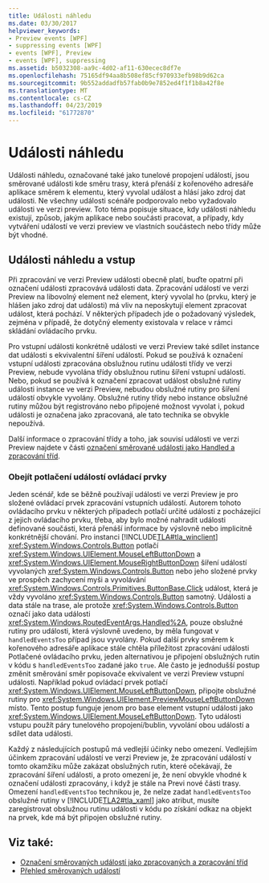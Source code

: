 ```yaml
---
title: Události náhledu
ms.date: 03/30/2017
helpviewer_keywords:
- Preview events [WPF]
- suppressing events [WPF]
- events [WPF], Preview
- events [WPF], suppressing
ms.assetid: b5032308-aa9c-4d02-af11-630ecec8df7e
ms.openlocfilehash: 75165df94aa8b508ef85cf970933efb98b9d62ca
ms.sourcegitcommit: 9b552addadfb57fab0b9e7852ed4f1f1b8a42f8e
ms.translationtype: MT
ms.contentlocale: cs-CZ
ms.lasthandoff: 04/23/2019
ms.locfileid: "61772870"
---
```

# <a name="preview-events"></a>Události náhledu
Události náhledu, označované také jako tunelové propojení událostí, jsou směrované události kde směru trasy, která přenáší z kořenového adresáře aplikace směrem k elementu, který vyvolal událost a hlásí jako zdroj dat události. Ne všechny události scénáře podporovalo nebo vyžadovalo události ve verzi preview. Toto téma popisuje situace, kdy události náhledu existují, způsob, jakým aplikace nebo součásti pracovat, a případy, kdy vytváření událostí ve verzi preview ve vlastních součástech nebo třídy může být vhodné.  
  
## <a name="preview-events-and-input"></a>Události náhledu a vstup  
 Při zpracování ve verzi Preview události obecně platí, buďte opatrní při označení události zpracovává události data. Zpracování událostí ve verzi Preview na libovolný element než element, který vyvolal ho (prvku, který je hlášen jako zdroj dat události) má vliv na neposkytují element zpracovat událost, která pochází. V některých případech jde o požadovaný výsledek, zejména v případě, že dotyčný elementy existovala v relace v rámci skládání ovládacího prvku.  
  
 Pro vstupní události konkrétně události ve verzi Preview také sdílet instance dat události s ekvivalentní šíření událostí. Pokud se používá k označení vstupní události zpracována obslužnou rutinu události třídy ve verzi Preview, nebude vyvolána třídy obslužnou rutinu šíření vstupní události. Nebo, pokud se používá k označení zpracovat událost obslužné rutiny události instance ve verzi Preview, nebudou obslužné rutiny pro šíření událostí obvykle vyvolány. Obslužné rutiny třídy nebo instance obslužné rutiny můžou být registrováno nebo připojené možnost vyvolat i, pokud události je označena jako zpracovaná, ale tato technika se obvykle nepoužívá.  
  
 Další informace o zpracování třídy a toho, jak souvisí události ve verzi Preview najdete v části [označení směrované události jako Handled a zpracování tříd](marking-routed-events-as-handled-and-class-handling.md).  
  
### <a name="working-around-event-suppression-by-controls"></a>Obejít potlačení událostí ovládací prvky  
 Jeden scénář, kde se běžně používají události ve verzi Preview je pro složené ovládací prvek zpracování vstupních událostí. Autorem tohoto ovládacího prvku v některých případech potlačí určité události z pocházející z jejich ovládacího prvku, třeba, aby bylo možné nahradit události definované součásti, která přenáší informace by výslovně nebo implicitně konkrétnější chování. Pro instanci [!INCLUDE[TLA#tla_winclient](../../../../includes/tlasharptla-winclient-md.md)] <xref:System.Windows.Controls.Button> potlačí <xref:System.Windows.UIElement.MouseLeftButtonDown> a <xref:System.Windows.UIElement.MouseRightButtonDown> šíření událostí vyvolaných <xref:System.Windows.Controls.Button> nebo jeho složené prvky ve prospěch zachycení myši a vyvolávání <xref:System.Windows.Controls.Primitives.ButtonBase.Click> událost, která je vždy vyvoláno <xref:System.Windows.Controls.Button> samotný. Události a data stále na trase, ale protože <xref:System.Windows.Controls.Button> označí jako data události <xref:System.Windows.RoutedEventArgs.Handled%2A>, pouze obslužné rutiny pro události, která výslovně uvedeno, by měla fungovat v `handledEventsToo` případ jsou vyvolány.  Pokud další prvky směrem k kořenového adresáře aplikace stále chtěla příležitost zpracování události Potlačené ovládacího prvku, jeden alternativou je připojení obslužných rutin v kódu s `handledEventsToo` zadané jako `true`. Ale často je jednodušší postup změnit směrování směr popisovače ekvivalent ve verzi Preview vstupní události. Například pokud ovládací prvek potlačí <xref:System.Windows.UIElement.MouseLeftButtonDown>, připojte obslužné rutiny pro <xref:System.Windows.UIElement.PreviewMouseLeftButtonDown> místo. Tento postup funguje jenom pro base element vstupní události jako <xref:System.Windows.UIElement.MouseLeftButtonDown>. Tyto události vstupu použít páry tunelového propojení/bublin, vyvolání obou událostí a sdílet data události.  
  
 Každý z následujících postupů má vedlejší účinky nebo omezení. Vedlejším účinkem zpracování událostí ve verzi Preview je, že zpracování událostí v tomto okamžiku může zakázat obslužných rutin, které očekávají, že zpracování šíření události, a proto omezení je, že není obvykle vhodné k označení události zpracovány, i když je stále na Previ nové části trasy. Omezení `handledEventsToo` technikou je, že nelze zadat `handledEventsToo` obslužné rutiny v [!INCLUDE[TLA2#tla_xaml](../../../../includes/tla2sharptla-xaml-md.md)] jako atribut, musíte zaregistrovat obslužnou rutinu události v kódu po získání odkaz na objekt na prvek, kde má být připojen obslužné rutiny.  
  
## <a name="see-also"></a>Viz také:

- [Označení směrovaných událostí jako zpracovaných a zpracování tříd](marking-routed-events-as-handled-and-class-handling.md)
- [Přehled směrovaných událostí](routed-events-overview.md)
